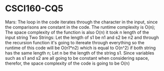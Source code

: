 # CSCI160-CQ5
Mars: 
The loop in the code iterates through the character in the input, since the comparisons are constant in the code. The runtime complexity is O(n); The space complexity of the function is also O(n) it took n length of the input string 
Two Strings:
Let the length of s1 be n1 and s2 be n2 and through the recursion function it's going to itereate through everything so the runtime of this code will be O(n1*n2) which is equal to O(n^2) if both string has the same length n; Let n be the length of the string s1. Since variables such as s1 and s2 are all going to be constant when considering space, therefor, the space complexity of the code is going to be O(n)
